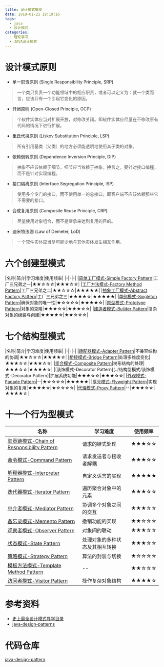 ```yaml
---
title: 设计模式概览
date: 2019-01-21 19:19:16
tags:
  - java
  - 设计模式
categories: 
  - 理论学习
  - JAVA设计模式
---
```

# 设计模式原则

- 单一职责原则 (Single Responsibility Principle, SRP)
> 一个类只负责一个功能领域中的相应职责，或者可以定义为：就一个类而言，应该只有一个引起它变化的原因。
- 开闭原则 (Open-Closed Principle, OCP)
> 个软件实体应当对扩展开放，对修改关闭。即软件实体应尽量在不修改原有代码的情况下进行扩展。
- 里氏代换原则 (Liskov Substitution Principle, LSP)
> 所有引用基类（父类）的地方必须能透明地使用其子类的对象。
- 依赖倒转原则 (Dependence Inversion Principle, DIP)
> 抽象不应该依赖于细节，细节应当依赖于抽象。换言之，要针对接口编程，而不是针对实现编程。
- 接口隔离原则 (Interface Segregation Principle, ISP)
> 使用多个专门的接口，而不使用单一的总接口，即客户端不应该依赖那些它不需要的接口。
- 合成复用原则 (Composite Reuse Principle, CRP)
> 尽量使用对象组合，而不是继承来达到复用的目的。
- 迪米特法则 (Law of Demeter, LoD)
> 一个软件实体应当尽可能少地与其他实体发生相互作用。

<!-- more -->

# 六个创建型模式

|名称|简介|学习难度|使用频率|
|-|-|-|
|[简单工厂模式-Simple Factory Pattern](../创建型模式/简单工厂模式-Simple-Factory-Pattern)|工厂三兄弟之一|★★☆☆☆|★★★☆☆|
|[工厂方法模式-Factory Method Pattern](../创建型模式/工厂方法模式-Factory-Method-Pattern)|工厂三兄弟之二|★★☆☆☆|★★★★★|
|[抽象工厂模式-Abstract Factory Pattern](../创建型模式/抽象工厂模式-Abstract-Factory-Pattern)|工厂三兄弟之三|★★★★☆|★★★★★|
|[单例模式-Singleton Pattern](../创建型模式/单例模式-Singleton-Pattern)|确保对象的唯一性|★☆☆☆☆|★★★★☆|
|[原型模式-Prototype Pattern](../创建型模式/原型模式-Prototype-Pattern)|对象的克隆|★★★☆☆|★★★☆☆|
|[建造者模式-Builder Pattern](../创建型模式/建造者模式-Builder-Pattern)|复杂对象的组装与创建|★★★★☆|★★☆☆☆|

# 七个结构型模式

|名称|简介|学习难度|使用频率|
|-|-|-|
|[适配器模式-Adapter Pattern](../结构型模式/适配器模式-Adapter-Pattern)|不兼容结构的协调|★★☆☆☆|★★★★☆|
|[桥接模式-Bridge Pattern](../结构型模式/桥接模式-Bridge-Pattern)|处理多维度变化|★★★☆☆|★★★☆☆|
|[组合模式-Composite Pattern](../结构型模式/组合模式-Composite-Pattern)|树形结构的处理|★★★☆☆|★★★★☆|
|[装饰模式-Decorator Pattern](../结构型模式/装饰模式-Decorator Pattern)|扩展系统功能|★★★☆☆|★★★☆☆|
|[外观模式-Facade Pattern](../结构型模式/外观模式-Facade-Pattern)|--|★☆☆☆☆|★★★★★|
|[享元模式-Flyweight Pattern](../结构型模式/享元模式-Flyweight-Pattern)|实现对象的复用|★★★★☆|★☆☆☆☆|
|[代理模式-Proxy Pattern](../结构型模式/代理模式-Proxy-Pattern)|--|★★★☆☆|★★★★☆|

# 十一个行为型模式

|名称|学习难度|使用频率|
|-|-|-|
|[职责链模式-Chain of Responsibility Pattern](../行为型模式/职责链模式-Chain-of-Responsibility-Pattern)|请求的链式处理|★★★☆☆|★★☆☆☆|
|[命令模式-Command Pattern](../行为型模式/命令模式-Command-Pattern)|请求发送者与接收者解耦|★★★☆☆|★★★★☆|
|[解释器模式-Interpreter Pattern](../行为型模式/解释器模式-Interpreter-Pattern)|自定义语言的实现|★★★★★|★☆☆☆☆|
|[迭代器模式-Iterator Pattern](../行为型模式/迭代器模式-Iterator-Pattern)|遍历聚合对象中的元素|★★★☆☆|★★★★★|
|[中介者模式-Mediator Pattern](../行为型模式/中介者模式-Mediator-Pattern)|协调多个对象之间的交互|★★★☆☆|★★☆☆☆|
|[备忘录模式-Memento Pattern](../行为型模式/备忘录模式-Memento-Pattern)|撤销功能的实现|★★☆☆☆|★★☆☆☆|
|[观察者模式-Observer Pattern](../行为型模式/观察者模式-Observer-Pattern)|对象间的联动|★★★☆☆|★★★★★|
|[状态模式-State Pattern](../行为型模式/状态模式-State-Pattern)|处理对象的多种状态及其相互转换|★★★☆☆|★★★☆☆|
|[策略模式-Strategy Pattern](../行为型模式/策略模式-Strategy-Pattern)|算法的封装与切换|★☆☆☆☆|★★★★☆|
|[模板方法模式-Template Method Pattern](../行为型模式/模板方法模式-Template-Method-Pattern)|--|★★☆☆☆|★★★☆☆|
|[访问者模式-Visitor Pattern](../行为型模式/访问者模式-Visitor-Pattern)|操作复杂对象结构|★★★★☆|★☆☆☆☆|

# 参考资料

- [史上最全设计模式导学目录](https://blog.csdn.net/LoveLion/article/details/17517213)
- [java-design-patterns](https://github.com/iluwatar/java-design-patterns)

# 代码仓库

[java-design-pattern](https://github.com/gcdd1993/java-design-pattern)